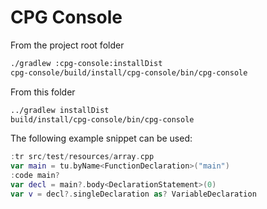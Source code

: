 # CPG Console

From the project root folder
```bash
./gradlew :cpg-console:installDist
cpg-console/build/install/cpg-console/bin/cpg-console
```

From this folder
```bash
../gradlew installDist
build/install/cpg-console/bin/cpg-console
```

The following example snippet can be used:

```kotlin
:tr src/test/resources/array.cpp
var main = tu.byName<FunctionDeclaration>("main")
:code main?
var decl = main?.body<DeclarationStatement>(0)
var v = decl?.singleDeclaration as? VariableDeclaration
```
